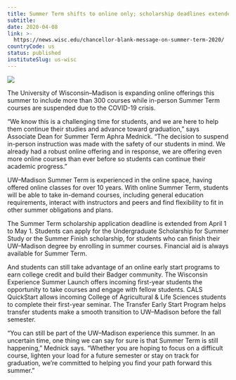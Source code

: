 ```yaml
---
title: Summer Term shifts to online only; scholarship deadlines extended
subtitle: 
date: 2020-04-08
link: >-
  https://news.wisc.edu/chancellor-blank-message-on-summer-term-2020/
countryCode: us
status: published
instituteSlug: us-wisc
---
```

![](https://news.wisc.edu/content/uploads/2017/09/W-Crest-tulips13_1692.jpg)

The University of Wisconsin–Madison is expanding online offerings this summer to include more than 300 courses while in-person Summer Term courses are suspended due to the COVID-19 crisis.

“We know this is a challenging time for students, and we are here to help them continue their studies and advance toward graduation,” says Associate Dean for Summer Term Aphra Mednick. “The decision to suspend in-person instruction was made with the safety of our students in mind. We already had a robust online offering and in response, we are offering even more online courses than ever before so students can continue their academic progress.”

UW–Madison Summer Term is experienced in the online space, having offered online classes for over 10 years. With online Summer Term, students will be able to take in-demand courses, including general education requirements, interact with instructors and peers and find flexibility to fit in other summer obligations and plans.

The Summer Term scholarship application deadline is extended from April 1 to May 1. Students can apply for the Undergraduate Scholarship for Summer Study or the Summer Finish scholarship, for students who can finish their UW–Madison degree by enrolling in summer courses. Financial aid is always available for Summer Term.

And students can still take advantage of an online early start programs to earn college credit and build their Badger community. The Wisconsin Experience Summer Launch offers incoming first-year students the opportunity to take courses and engage with fellow students. CALS QuickStart allows incoming College of Agricultural & Life Sciences students to complete their first-year seminar. The Transfer Early Start Program helps transfer students make a smooth transition to UW–Madison before the fall semester.

“You can still be part of the UW–Madison experience this summer. In an uncertain time, one thing we can say for sure is that Summer Term is still happening,” Mednick says. “Whether you are hoping to focus on a difficult course, lighten your load for a future semester or stay on track for graduation, we’re committed to helping you find your path forward this summer.”